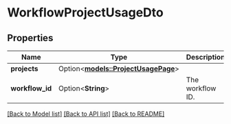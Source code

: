 # WorkflowProjectUsageDto

## Properties

Name | Type | Description | Notes
------------ | ------------- | ------------- | -------------
**projects** | Option<[**models::ProjectUsagePage**](ProjectUsagePage.md)> |  | [optional]
**workflow_id** | Option<**String**> | The workflow ID. | [optional]

[[Back to Model list]](../README.md#documentation-for-models) [[Back to API list]](../README.md#documentation-for-api-endpoints) [[Back to README]](../README.md)


